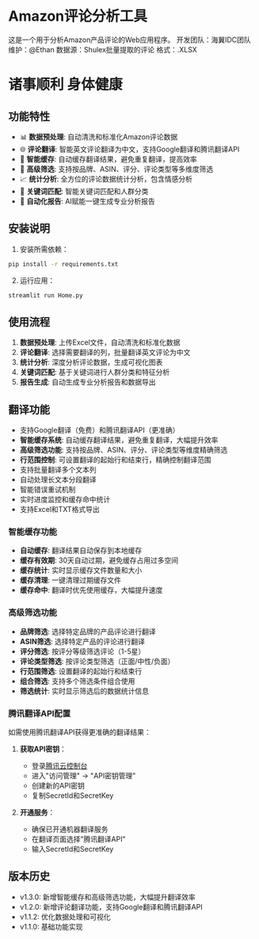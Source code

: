 # Amazon评论分析工具
这是一个用于分析Amazon产品评论的Web应用程序。
开发团队：海翼IDC团队
维护：@Ethan
数据源：Shulex批量提取的评论
格式：.XLSX

# 诸事顺利 身体健康

## 功能特性
- 📊 **数据预处理**: 自动清洗和标准化Amazon评论数据
- 🌐 **评论翻译**: 智能英文评论翻译为中文，支持Google翻译和腾讯翻译API
- 💾 **智能缓存**: 自动缓存翻译结果，避免重复翻译，提高效率
- 🎯 **高级筛选**: 支持按品牌、ASIN、评分、评论类型等多维度筛选
- 📈 **统计分析**: 全方位的评论数据统计分析，包含情感分析
- 🎯 **关键词匹配**: 智能关键词匹配和人群分类
- 📝 **自动化报告**: AI赋能一键生成专业分析报告

## 安装说明
1. 安装所需依赖：
```bash
pip install -r requirements.txt
```

2. 运行应用：
```bash
streamlit run Home.py
```

## 使用流程
1. **数据预处理**: 上传Excel文件，自动清洗和标准化数据
2. **评论翻译**: 选择需要翻译的列，批量翻译英文评论为中文
3. **统计分析**: 深度分析评论数据，生成可视化图表
4. **关键词匹配**: 基于关键词进行人群分类和特征分析
5. **报告生成**: 自动生成专业分析报告和数据导出

## 翻译功能
- 支持Google翻译（免费）和腾讯翻译API（更准确）
- **智能缓存系统**: 自动缓存翻译结果，避免重复翻译，大幅提升效率
- **高级筛选功能**: 支持按品牌、ASIN、评分、评论类型等维度精确筛选
- **行范围控制**: 可设置翻译的起始行和结束行，精确控制翻译范围
- 支持批量翻译多个文本列
- 自动处理长文本分段翻译
- 智能错误重试机制
- 实时进度监控和缓存命中统计
- 支持Excel和TXT格式导出

### 智能缓存功能
- **自动缓存**: 翻译结果自动保存到本地缓存
- **缓存有效期**: 30天自动过期，避免缓存占用过多空间
- **缓存统计**: 实时显示缓存文件数量和大小
- **缓存清理**: 一键清理过期缓存文件
- **缓存命中**: 翻译时优先使用缓存，大幅提升速度

### 高级筛选功能
- **品牌筛选**: 选择特定品牌的产品评论进行翻译
- **ASIN筛选**: 选择特定产品的评论进行翻译
- **评分筛选**: 按评分等级筛选评论（1-5星）
- **评论类型筛选**: 按评论类型筛选（正面/中性/负面）
- **行范围筛选**: 设置翻译的起始行和结束行
- **组合筛选**: 支持多个筛选条件组合使用
- **筛选统计**: 实时显示筛选后的数据统计信息

### 腾讯翻译API配置
如需使用腾讯翻译API获得更准确的翻译结果：

1. **获取API密钥**：
   - 登录[腾讯云控制台](https://console.cloud.tencent.com/)
   - 进入"访问管理" → "API密钥管理"
   - 创建新的API密钥
   - 复制SecretId和SecretKey

2. **开通服务**：
   - 确保已开通机器翻译服务
   - 在翻译页面选择"腾讯翻译API"
   - 输入SecretId和SecretKey

## 版本历史
- v1.3.0: 新增智能缓存和高级筛选功能，大幅提升翻译效率
- v1.2.0: 新增评论翻译功能，支持Google翻译和腾讯翻译API
- v1.1.2: 优化数据处理和可视化
- v1.1.0: 基础功能实现

